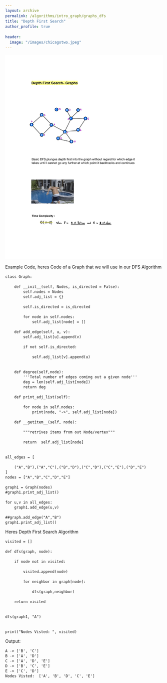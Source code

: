 ```yaml
---
layout: archive
permalink: /algorithms/intro_graph/graphs_dfs
title: "Depth First Search"
author_profile: true

header:
  image: "/images/chicagotwo.jpeg"
---
```



![inserting an Image](/images/Graphs/dfs/dfs1.jpg)


Example Code, heres Code of a Graph that we will use in our DFS Algorithm


    class Graph:
        
        def __init__(self, Nodes, is_directed = False):
            self.nodes = Nodes
            self.adj_list = {}
            
            self.is_directed = is_directed
            
            for node in self.nodes:
                self.adj_list[node] = []
                
        def add_edge(self, u, v):
            self.adj_list[u].append(v)
            
            if not self.is_directed:
                
                self.adj_list[v].append(u)
            
        
        def degree(self,node):
            '''Total number of edges coming out a given node'''
            deg = len(self.adj_list[node])
            return deg
        
        def print_adj_list(self):
            
            for node in self.nodes:
                print(node, "->", self.adj_list[node])
        
        def __getitem__(self, node):
            
            """retrives items from out Node/vertex"""
            
            return  self.adj_list[node]
                

    all_edges = [
        
        ("A","B"),("A","C"),("B","D"),("C","D"),("C","E"),("D","E")
    ]
    nodes = ["A","B","C","D","E"]

    graph1 = Graph(nodes)
    #graph1.print_adj_list()

    for u,v in all_edges:
        graph1.add_edge(u,v)

    ##graph.add_edge("A","B")
    graph1.print_adj_list()




Heres Depth First Search Algorithm



    visited = []

    def dfs(graph, node):
        
        if node not in visited:
            
            visited.append(node)
            
            for neighbor in graph[node]:
                
                dfs(graph,neighbor)
                
        return visited


    dfs(graph1, "A")


    print("Nodes Visted: ", visited)


Output:



    A -> ['B', 'C']
    B -> ['A', 'D']
    C -> ['A', 'D', 'E']
    D -> ['B', 'C', 'E']
    E -> ['C', 'D']
    Nodes Visted:  ['A', 'B', 'D', 'C', 'E']

